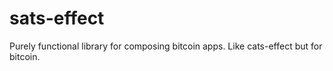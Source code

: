 # sats-effect
Purely functional library for composing bitcoin apps. Like cats-effect but for bitcoin.

